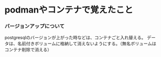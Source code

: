 # podmanやコンテナで覚えたこと

### バージョンアップについて
postgresqlのバージョンが上がった時などは、コンテナごと入れ替える。
データは、名前付きボリュームに格納して消えないようにする。（無名ボリュームはコンテナ削除で消える）
